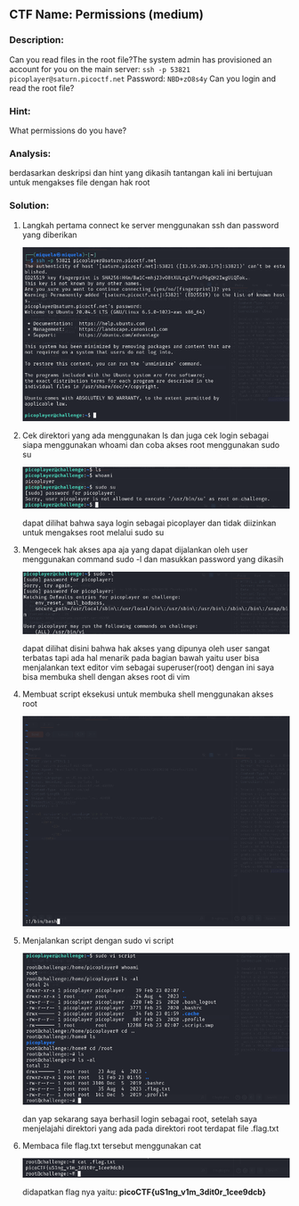 ﻿##  CTF Name: Permissions (medium)

### Description:
Can you read files in the root file?The system admin has provisioned an account for you on the 
main server:
`ssh -p 53821 picoplayer@saturn.picoctf.net` 
Password:  `NBD+zO8s4y`
Can you login and read the root file?

### Hint:
What permissions do you have?

### Analysis:
berdasarkan deskripsi dan hint yang dikasih tantangan kali ini bertujuan untuk mengakses file dengan hak root

### Solution:
1. Langkah pertama connect ke server menggunakan ssh dan password yang diberikan 

	![f](./documentation/Screenshot%202025-02-23%20085926.png)

2. Cek direktori yang ada menggunakan ls dan juga cek login sebagai siapa menggunakan whoami dan coba akses root menggunakan sudo su
	
	![f](./documentation/Screenshot%202025-02-23%20090409.png)
	
	dapat dilihat bahwa saya login sebagai picoplayer dan tidak diizinkan untuk mengakses root melalui sudo su

3. Mengecek hak akses apa aja yang dapat dijalankan oleh user menggunakan command sudo -l dan masukkan password yang dikasih

	![f](./documentation/Screenshot%202025-02-23%20091855.png)

	dapat dilihat disini bahwa hak akses yang dipunya oleh user sangat terbatas tapi ada hal menarik pada bagian bawah yaitu user bisa menjalankan text editor vim sebagai superuser(root) dengan ini saya bisa membuka shell dengan akses root di vim

4. Membuat script eksekusi untuk membuka shell menggunakan akses root

	![f](./documentation/Screenshot%202025-02-23%20090852.png)

5. Menjalankan script dengan sudo vi script

	![f](./documentation/Screenshot%202025-02-23%20091023.png)

	dan yap sekarang saya berhasil login sebagai root, setelah saya menjelajahi direktori yang ada pada direktori root terdapat file .flag.txt

6. Membaca file flag.txt tersebut menggunakan cat

	![f](./documentation/Screenshot%202025-02-23%20091057.png)
	
	didapatkan flag nya yaitu: **picoCTF{uS1ng_v1m_3dit0r_1cee9dcb}**
	

	
	


